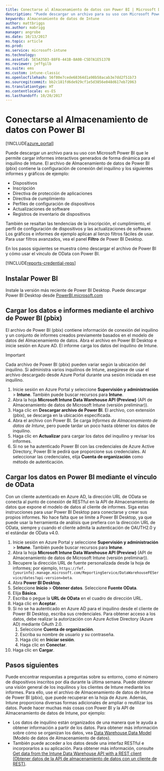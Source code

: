 ```yaml
---
title: Conectarse al Almacenamiento de datos con Power BI | Microsoft Docs
description: "Puede descargar un archivo para su uso con Microsoft Power BI que le permite cargar informes interactivos generados de forma dinámica para el inquilino de Intune."
keywords: Almacenamiento de datos de Intune
author: mattbriggs
ms.author: mabrigg
manager: angrobe
ms.date: 10/13/2017
ms.topic: article
ms.prod: 
ms.service: microsoft-intune
ms.technology: 
ms.assetid: 5E5A35D3-88F8-441B-8A0B-C5D7A1E5137B
ms.reviewer: jeffgilb
ms.suite: ems
ms.custom: intune-classic
ms.openlocfilehash: 56f80e7cede68364d1a98b58acab3e7dd2f51b73
ms.sourcegitcommit: bb2c181fd6de929cf1e5d3856e048d617eb72063
ms.translationtype: HT
ms.contentlocale: es-ES
ms.lasthandoff: 10/20/2017
---
```

# <a name="connect-to-the-data-warehouse-with-power-bi"></a>Conectarse al Almacenamiento de datos con Power BI

[!INCLUDE[azure_portal](./includes/azure_portal.md)]

Puede descargar un archivo para su uso con Microsoft Power BI que le permite cargar informes interactivos generados de forma dinámica para el inquilino de Intune. El archivo de Almacenamiento de datos de Power BI (pbix) contiene la configuración de conexión del inquilino y los siguientes informes y gráficos de ejemplo:  

  -  Dispositivos
  -  Inscripción
  -  Directiva de protección de aplicaciones
  -  Directiva de cumplimiento
  -  Perfiles de configuración de dispositivos
  -  Actualizaciones de software
  -  Registros de inventario de dispositivos

También se resaltan las tendencias de la inscripción, el cumplimiento, el perfil de configuración de dispositivos y las actualizaciones de software. Los gráficos e informes de ejemplo aplican al lienzo filtros fáciles de usar. Para usar filtros avanzados, vea el panel **Filtro** de Power BI Desktop.

En los pasos siguientes se muestra cómo descargar el archivo de Power BI y cómo usar el vínculo de OData con Power BI.

[!INCLUDE[reports-credential-reqs](./includes/reports-credential-reqs.md)]

## <a name="install-power-bi"></a>Instalar Power BI

Instale la versión más reciente de Power BI Desktop. Puede descargar Power BI Desktop desde [PowerBI.microsoft.com](https://powerbi.microsoft.com/en-us/desktop)

## <a name="load-the-data-and-reports-using-the-power-bi-file-pbix"></a>Cargar los datos e informes mediante el archivo de Power BI (pbix)

El archivo de Power BI (pbix) contiene información de conexión del inquilino y un conjunto de informes creados previamente basados en el modelo de datos del Almacenamiento de datos. Abra el archivo en Power BI Desktop e inicie sesión en Azure AD. El informe carga los datos del inquilino de Intune.

> [!Important]  
> Cada archivo de Power BI (pbix) pueden variar según la ubicación del inquilino. Si administra varios inquilinos de Intune, asegúrese de usar el archivo descargado desde Azure Portal durante una sesión iniciada en ese inquilino.  

1.  Inicie sesión en Azure Portal y seleccione **Supervisión y administración** > **Intune**. También puede buscar recursos para **Intune**.  
2.  Abra la hoja **Microsoft Intune Data Warehouse API (Preview)** (API de Almacenamiento de datos de Microsoft Intune (versión preliminar)).
3.  Haga clic en **Descargar archivo de Power BI**. El archivo, con extensión (pbix), se descarga en la ubicación especificada.
4.  Abra el archivo con Power BI. Se carga *Informes de Almacenamiento de datos de Intune*, pero puede tardar un poco hasta obtener los datos de inquilino.
5.  Haga clic en **Actualizar** para cargar los datos del inquilino y revisar los informes.
6.  Si no se ha autenticado Power BI con las credenciales de Azure Active Directory, Power BI le pedirá que proporcione sus credenciales. Al seleccionar las credenciales, elija **Cuenta de organización** como método de autenticación.

## <a name="load-the-data-in-power-bi-using-the-odata-link"></a>Cargar los datos en Power BI mediante el vínculo de OData

Con un cliente autenticado en Azure AD, la dirección URL de OData se conecta al punto de conexión de RESTful en la API de Almacenamiento de datos que expone el modelo de datos al cliente de informes. Siga estas instrucciones para usar Power BI Desktop para conectarse y crear sus propios informes. No hace falta que se limite a Power BI Desktop, ya que puede usar la herramienta de análisis que prefiera con la dirección URL de OData, siempre y cuando el cliente admita la autenticación de OAUTH2.0 y el estándar de OData v4.0.

1.  Inicie sesión en Azure Portal y seleccione **Supervisión y administración** > **Intune**. También puede buscar recursos para **Intune**.  
2.  Abra la hoja **Microsoft Intune Data Warehouse API (Preview)** (API de Almacenamiento de datos de Microsoft Intune (versión preliminar)).
3. Recupere la dirección URL de fuente personalizada desde la hoja de informes; por ejemplo, `https://fef.{yourinfo}.manage.microsoft.com/ReportingService/DataWarehouseFEService/dates?api-version=beta`.
4. Abra **Power BI Desktop**.
5. Seleccione **Inicio** > **Obtener datos**. Seleccione **Fuente OData**.
6. Elija **Básica**.
7. Escriba o pegue la **URL de OData** en el cuadro de dirección URL.
8. Haga clic en **Aceptar**.
9. Si no se ha autenticado en Azure AD para el inquilino desde el cliente de Power BI Desktop, escriba sus credenciales. Para obtener acceso a los datos, debe realizar la autorización con Azure Active Directory (Azure AD) mediante OAuth 2.0.  
    1.  Seleccione **Cuenta de organización**.  
    2.  Escriba su nombre de usuario y su contraseña.  
    3.  Haga clic en **Iniciar sesión**.  
    4.  Haga clic en **Conectar**.  
10. Haga clic en **Cargar**.

## <a name="next-steps"></a>Pasos siguientes

Puede encontrar respuestas a preguntas sobre su entorno, como el número de dispositivos inscritos por día durante la última semana. Puede obtener una visión general de los inquilinos y los clientes de Intune mediante los informes. Para ello, use el archivo de Almacenamiento de datos de Intune de Power BI (pbix), que puede recuperar en la hoja de Azure. Además, Intune proporciona diversas formas adicionales de ampliar o reutilizar los datos. Puede hacer muchas más cosas con Power BI y la API de Almacenamiento de datos de Intune, por ejemplo:

<!-- -  You can use Power BI Desktop to create additional report types with your data. For example, you could create a custom chart representing the ratio of device manufactures in your enterprise. For more information about creating custom reports with Power BI and the Intune Data Warehouse, see `BLOG POST ON POWER BI`. -->
 -  Los datos de inquilino están organizados de una manera que le ayuda a obtener información a partir de los datos. Para obtener más información sobre cómo se organizan los datos, vea [Data Warehouse Data Model](reports-ref-data-model.md) (Modelo de datos de Almacenamiento de datos).
 -  También puede acceder a los datos desde una interfaz RESTful e incorporarlos a su aplicación. Para obtener más información, consulte [Get data from the Intune Data Warehouse API with a REST client (Obtener datos de la API de almacenamiento de datos con un cliente de REST)](reports-proc-data-rest.md).
